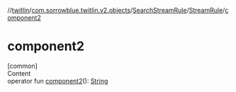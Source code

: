 //[twitlin](../../../index.md)/[com.sorrowblue.twitlin.v2.objects](../../index.md)/[SearchStreamRule](../index.md)/[StreamRule](index.md)/[component2](component2.md)



# component2  
[common]  
Content  
operator fun [component2](component2.md)(): [String](https://kotlinlang.org/api/latest/jvm/stdlib/kotlin/-string/index.html)  



